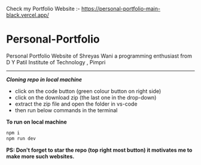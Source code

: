 Check my Portfolio Website :- https://personal-portfolio-main-black.vercel.app/

# Personal-Portfolio
Personal Portfolio Website of Shreyas Wani a programming enthusiast from D Y Patil Institute of Technology , Pimpri
<br>
  <hr>

***Cloning repo in local machine***
- click on the code button (green colour button on right side)
- click on the download zip (the last one in the drop-down)
- extract the zip file and open the folder in vs-code
- then run below commands in the terminal 
  
**To run on local machine**
```js
npm i
npm run dev
```

**PS: Don't forget to star the repo (top right most button) it motivates me to make more such websites.**



